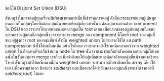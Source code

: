 ข้อนี้ใช้ Disjoint Set Union (DSU)

สังเกตุว่าในการต่อสู้ทุกครั้งจะมีเพียงนายพลเท่านั้นที่เข้าร่วมการต่อสู้ ดังนั้นเราสามารถแยกผู้เล่นทุกคนออกเป็นกลุ่มๆโดยที่แต่ละกลุ่มมีนายพลเพียงผู้เดียวเท่านั้น แต่ละกลุ่มจะแทนด้วย component ใน DSU และเราจะทำให้นายพลของแต่ละกลุ่มเป็น root เสมอ เมื่อนายพลของผู้เล่นกลุ่มหนึ่งชนะนายพลของผู้แล่นอีกกลุ่มหนึ่ง เราจะทำการ merge สอง component นี้โดยที่ root ของกลุ่มที่ชนะอยู่สูงกว่า root ของกลุ่มที่แพ้ ดังนั้น weighted union ไม่สามารถใช้ได้ แต่ path compression ยังใช้ได้เหมือนเดิม อย่างไรก็ตาม เราสามารถยังใช้เทคนิคบางอย่างจาก weighted union ได้ คือแทนที่จะเก็บจำนวน node ใน tree นั้น เราสามารถเก็บกำลังพลของแต่ละกลุ่มได้เลย ฉนั้นในขั้นตอนการ merge เราก็จะเพิ่มกำลังพลให้กลุ่มที่ชนะและตัดกำลังพลกลุ่มที่แพ้จากคำอธิบายโจทย์ สังเกตุว่าถ้าโค้ดเขียนเหมือน weighted union จะสามารถเก็บกำลังพลใน array เดียวได้เลย (เพื่อความสำดวก นิยามว่า $soldiers$) และเมื่ออยากได้กำลังพลของกลุ่มหนึ่งจะหาได้จากค่าที่ $soldiers[root]$ ได้เลย
